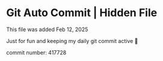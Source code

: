 # Git Auto Commit | Hidden File

This file was added Feb 12, 2025

Just for fun and keeping my daily git commit active 🤪

commit number: 417728
